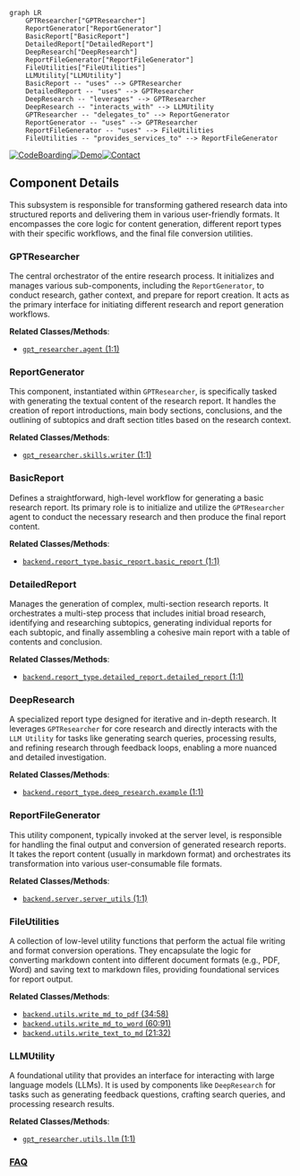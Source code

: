 ```mermaid
graph LR
    GPTResearcher["GPTResearcher"]
    ReportGenerator["ReportGenerator"]
    BasicReport["BasicReport"]
    DetailedReport["DetailedReport"]
    DeepResearch["DeepResearch"]
    ReportFileGenerator["ReportFileGenerator"]
    FileUtilities["FileUtilities"]
    LLMUtility["LLMUtility"]
    BasicReport -- "uses" --> GPTResearcher
    DetailedReport -- "uses" --> GPTResearcher
    DeepResearch -- "leverages" --> GPTResearcher
    DeepResearch -- "interacts_with" --> LLMUtility
    GPTResearcher -- "delegates_to" --> ReportGenerator
    ReportGenerator -- "uses" --> GPTResearcher
    ReportFileGenerator -- "uses" --> FileUtilities
    FileUtilities -- "provides_services_to" --> ReportFileGenerator
```
[![CodeBoarding](https://img.shields.io/badge/Generated%20by-CodeBoarding-9cf?style=flat-square)](https://github.com/CodeBoarding/GeneratedOnBoardings)[![Demo](https://img.shields.io/badge/Try%20our-Demo-blue?style=flat-square)](https://www.codeboarding.org/demo)[![Contact](https://img.shields.io/badge/Contact%20us%20-%20contact@codeboarding.org-lightgrey?style=flat-square)](mailto:contact@codeboarding.org)

## Component Details

This subsystem is responsible for transforming gathered research data into structured reports and delivering them in various user-friendly formats. It encompasses the core logic for content generation, different report types with their specific workflows, and the final file conversion utilities.

### GPTResearcher
The central orchestrator of the entire research process. It initializes and manages various sub-components, including the `ReportGenerator`, to conduct research, gather context, and prepare for report creation. It acts as the primary interface for initiating different research and report generation workflows.


**Related Classes/Methods**:

- <a href="https://github.com/assafelovic/gpt-researcher/blob/master/gpt_researcher/agent.py#L1-L1" target="_blank" rel="noopener noreferrer">`gpt_researcher.agent` (1:1)</a>


### ReportGenerator
This component, instantiated within `GPTResearcher`, is specifically tasked with generating the textual content of the research report. It handles the creation of report introductions, main body sections, conclusions, and the outlining of subtopics and draft section titles based on the research context.


**Related Classes/Methods**:

- <a href="https://github.com/assafelovic/gpt-researcher/blob/master/gpt_researcher/skills/writer.py#L1-L1" target="_blank" rel="noopener noreferrer">`gpt_researcher.skills.writer` (1:1)</a>


### BasicReport
Defines a straightforward, high-level workflow for generating a basic research report. Its primary role is to initialize and utilize the `GPTResearcher` agent to conduct the necessary research and then produce the final report content.


**Related Classes/Methods**:

- <a href="https://github.com/assafelovic/gpt-researcher/blob/master/backend/report_type/basic_report/basic_report.py#L1-L1" target="_blank" rel="noopener noreferrer">`backend.report_type.basic_report.basic_report` (1:1)</a>


### DetailedReport
Manages the generation of complex, multi-section research reports. It orchestrates a multi-step process that includes initial broad research, identifying and researching subtopics, generating individual reports for each subtopic, and finally assembling a cohesive main report with a table of contents and conclusion.


**Related Classes/Methods**:

- <a href="https://github.com/assafelovic/gpt-researcher/blob/master/backend/report_type/detailed_report/detailed_report.py#L1-L1" target="_blank" rel="noopener noreferrer">`backend.report_type.detailed_report.detailed_report` (1:1)</a>


### DeepResearch
A specialized report type designed for iterative and in-depth research. It leverages `GPTResearcher` for core research and directly interacts with the `LLM Utility` for tasks like generating search queries, processing results, and refining research through feedback loops, enabling a more nuanced and detailed investigation.


**Related Classes/Methods**:

- <a href="https://github.com/assafelovic/gpt-researcher/blob/master/backend/report_type/deep_research/example.py#L1-L1" target="_blank" rel="noopener noreferrer">`backend.report_type.deep_research.example` (1:1)</a>


### ReportFileGenerator
This utility component, typically invoked at the server level, is responsible for handling the final output and conversion of generated research reports. It takes the report content (usually in markdown format) and orchestrates its transformation into various user-consumable file formats.


**Related Classes/Methods**:

- <a href="https://github.com/assafelovic/gpt-researcher/blob/master/backend/server/server_utils.py#L1-L1" target="_blank" rel="noopener noreferrer">`backend.server.server_utils` (1:1)</a>


### FileUtilities
A collection of low-level utility functions that perform the actual file writing and format conversion operations. They encapsulate the logic for converting markdown content into different document formats (e.g., PDF, Word) and saving text to markdown files, providing foundational services for report output.


**Related Classes/Methods**:

- <a href="https://github.com/assafelovic/gpt-researcher/blob/master/backend/utils.py#L34-L58" target="_blank" rel="noopener noreferrer">`backend.utils.write_md_to_pdf` (34:58)</a>
- <a href="https://github.com/assafelovic/gpt-researcher/blob/master/backend/utils.py#L60-L91" target="_blank" rel="noopener noreferrer">`backend.utils.write_md_to_word` (60:91)</a>
- <a href="https://github.com/assafelovic/gpt-researcher/blob/master/backend/utils.py#L21-L32" target="_blank" rel="noopener noreferrer">`backend.utils.write_text_to_md` (21:32)</a>


### LLMUtility
A foundational utility that provides an interface for interacting with large language models (LLMs). It is used by components like `DeepResearch` for tasks such as generating feedback questions, crafting search queries, and processing research results.


**Related Classes/Methods**:

- <a href="https://github.com/assafelovic/gpt-researcher/blob/master/gpt_researcher/utils/llm.py#L1-L1" target="_blank" rel="noopener noreferrer">`gpt_researcher.utils.llm` (1:1)</a>




### [FAQ](https://github.com/CodeBoarding/GeneratedOnBoardings/tree/main?tab=readme-ov-file#faq)